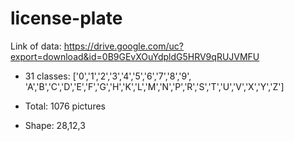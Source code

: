 # license-plate
Link of data: https://drive.google.com/uc?export=download&id=0B9GEvXOuYdpldG5HRV9qRUJVMFU


- 31 classes: ['0','1','2','3','4','5','6','7','8','9',
       'A','B','C','D','E','F','G','H','K','L','M','N','P','R','S','T','U','V','X','Y','Z']

- Total: 1076 pictures 
- Shape: 28,12,3
